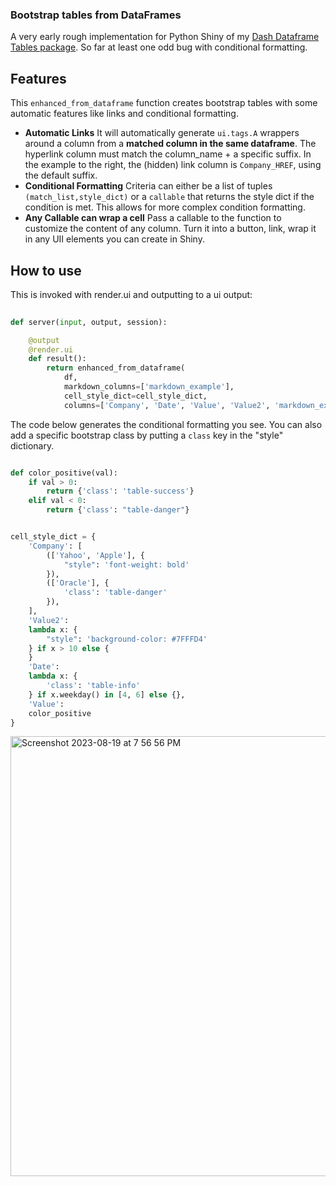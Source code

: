 ### Bootstrap tables from DataFrames

A very early rough implementation for Python Shiny of my [Dash Dataframe Tables package](https://github.com/astrowonk/dash_dataframe_table). So far at least one odd bug with conditional formatting.

## Features

This `enhanced_from_dataframe` function creates bootstrap tables with some automatic features like links and conditional formatting.

* **Automatic Links** It will automatically generate `ui.tags.A` wrappers around a column from a __matched column in the same dataframe__.  The hyperlink column must match the column_name + a specific suffix. In the example to the right, the (hidden) link column is `Company_HREF`, using the default suffix.
* **Conditional Formatting** Criteria can either be a list of tuples `(match_list,style_dict)` or a `callable` that returns the style dict if the condition is met. This allows for more complex condition formatting.
* **Any Callable can wrap a cell** Pass a callable to the function to customize the content of any column. Turn it into a button, link, wrap it in any UII elements you can create in Shiny.

## How to use
This is invoked with render.ui and outputting to a ui output:

```python
        
def server(input, output, session):

    @output
    @render.ui
    def result():
        return enhanced_from_dataframe(
            df,
            markdown_columns=['markdown_example'],
            cell_style_dict=cell_style_dict,
            columns=['Company', 'Date', 'Value', 'Value2', 'markdown_example'])


```


The code below generates the conditional formatting you see. You can also add a specific bootstrap class by putting a `class` key in the "style" dictionary.

```python

def color_positive(val):
    if val > 0:
        return {'class': 'table-success'}
    elif val < 0:
        return {'class': "table-danger"}


cell_style_dict = {
    'Company': [
        (['Yahoo', 'Apple'], {
            "style": 'font-weight: bold'
        }),
        (['Oracle'], {
            'class': 'table-danger'
        }),
    ],
    'Value2':
    lambda x: {
        "style": 'background-color: #7FFFD4'
    } if x > 10 else {
    }
    'Date':
    lambda x: {
        'class': 'table-info'
    } if x.weekday() in [4, 6] else {},
    'Value':
    color_positive
}
```
<img width="704" alt="Screenshot 2023-08-19 at 7 56 56 PM" src="https://github.com/astrowonk/shiny_tables/assets/13702392/1beb0669-4d65-4640-aa27-ede19a2f4d44">
